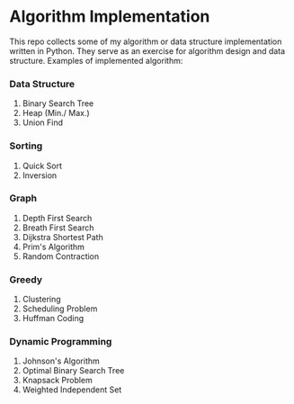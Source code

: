 # Algorithm Implementation
This repo collects some of my algorithm or data structure implementation written in Python. They serve as an exercise for algorithm design and data structure. Examples of implemented algorithm:

### Data Structure
1. Binary Search Tree
2. Heap (Min./ Max.)
3. Union Find

### Sorting
1. Quick Sort
2. Inversion

### Graph
1. Depth First Search
2. Breath First Search
3. Dijkstra Shortest Path
4. Prim's Algorithm
5. Random Contraction

### Greedy
1. Clustering
2. Scheduling Problem
3. Huffman Coding

### Dynamic Programming
1. Johnson's Algorithm
2. Optimal Binary Search Tree
3. Knapsack Problem
4. Weighted Independent Set
